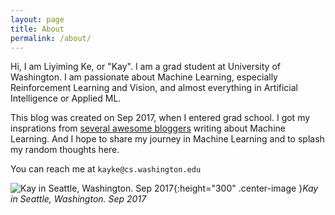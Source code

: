 ```yaml
---
layout: page
title: About
permalink: /about/
---
```


Hi, I am Liyiming Ke, or "Kay". I am a grad student at University of Washington. I am passionate about Machine Learning, especially Reinforcement Learning and Vision, and almost everything in Artificial Intelligence or Applied ML.

This blog was created on Sep 2017, when I entered grad school. I got my insprations from [several awesome bloggers]({{site.url}}/links/) writing about Machine Learning. And I hope to share my journey in Machine Learning and to splash my random thoughts here. 

You can reach me at ```kayke@cs.washington.edu```

![Kay in Seattle, Washington. Sep 2017]({{site.url}}/{{site.baseurl}}/assets/k.jpg){:height="300" .center-image }*Kay in Seattle, Washington. Sep 2017*

​	